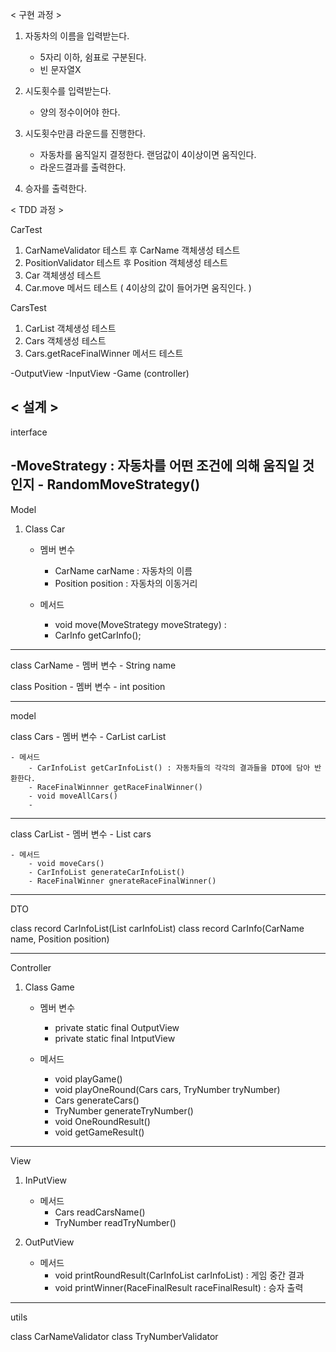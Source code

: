 < 구현 과정 >
1. 자동차의 이름을 입력받는다.
    - 5자리 이하, 쉼표로 구분된다.
    - 빈 문자열X

2. 시도횟수를 입력받는다.
    - 양의 정수이어야 한다.

3. 시도횟수만큼 라운드를 진행한다.
    - 자동차를 움직일지 결정한다. 랜덤값이 4이상이면 움직인다.
    - 라운드결과를 출력한다.

4. 승자를 출력한다. 

< TDD 과정 >

CarTest
1. CarNameValidator 테스트 후 CarName 객체생성 테스트 
2. PositionValidator 테스트 후 Position 객체생성 테스트
3. Car 객체생성 테스트 
4. Car.move 메서드 테스트 ( 4이상의 값이 들어가면 움직인다. )

CarsTest
1. CarList 객체생성 테스트
2. Cars 객체생성 테스트
3. Cars.getRaceFinalWinner 메서드 테스트

-OutputView 
-InputView
-Game (controller)



< 설계 >
-----------------------------------------
interface

-MoveStrategy : 자동차를 어떤 조건에 의해 움직일 것인지
    - RandomMoveStrategy() 
-------------------------------------------
Model
1. Class Car 
    - 멤버 변수
      - CarName carName : 자동차의 이름
      - Position position : 자동차의 이동거리

    - 메서드
      - void move(MoveStrategy moveStrategy) : 
      - CarInfo getCarInfo(); 
---------------------------------------------

class CarName 
    - 멤버 변수
        - String name

class Position
    - 멤버 변수
        - int position
      
---------------------------------------------
model

class Cars
    - 멤버 변수
        - CarList carList

    - 메서드
        - CarInfoList getCarInfoList() : 자동차들의 각각의 결과들을 DTO에 담아 반환한다. 
        - RaceFinalWinnner getRaceFinalWinner() 
        - void moveAllCars()
        - 
-------------------------------------------
class CarList
    - 멤버 변수
        - List<Car> cars


    - 메서드
        - void moveCars()
        - CarInfoList generateCarInfoList()
        - RaceFinalWinner gnerateRaceFinalWinner()

--------------------------------------------
DTO

class record CarInfoList(List<CarInfo> carInfoList)
class record CarInfo(CarName name, Position position)

---------------------------------------------
Controller
1. Class Game
    - 멤버 변수
      - private static final OutputView
      - private static final IntputView

    - 메서드
      - void playGame()
      - void playOneRound(Cars cars, TryNumber tryNumber)
      - Cars generateCars() 
      - TryNumber generateTryNumber()
      - void OneRoundResult()
      - void getGameResult()

-------------------------------------------
View

1. InPutView
    - 메서드
      - Cars readCarsName()
      - TryNumber readTryNumber()

2. OutPutView
    - 메서드
      - void printRoundResult(CarInfoList carInfoList) : 게임 중간 결과
      - void printWinner(RaceFinalResult raceFinalResult) : 승자 출력

--------------------------------------------
utils

class CarNameValidator
class TryNumberValidator